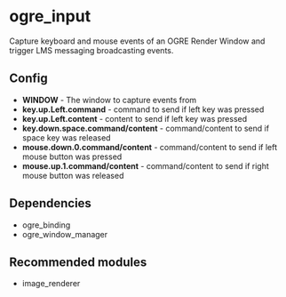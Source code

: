 # ogre_input

Capture keyboard and mouse events of an OGRE Render Window and trigger LMS messaging broadcasting events.

## Config
- **WINDOW** - The window to capture events from
- **key.up.Left.command** - command to send if left key was pressed
- **key.up.Left.content** - content to send if left key was pressed
- **key.down.space.command/content** - command/content to send if space key was released
- **mouse.down.0.command/content** - command/content to send if left mouse button was pressed
- **mouse.up.1.command/content** - command/content to send if right mouse button was released

## Dependencies
- ogre_binding
- ogre_window_manager

## Recommended modules
- image_renderer
